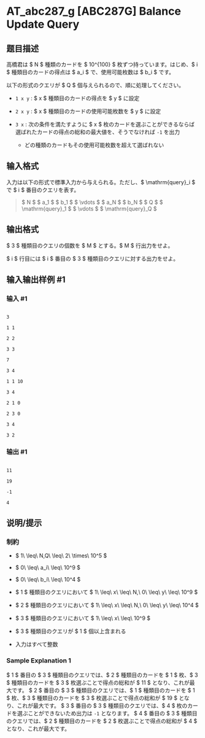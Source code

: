 # AT_abc287_g [ABC287G] Balance Update Query

## 题目描述

[problemUrl]: https://atcoder.jp/contests/abc287/tasks/abc287_g

高橋君は $ N $ 種類のカードを $ 10^{100} $ 枚ずつ持っています。はじめ、$ i $ 種類目のカードの得点は $ a_i $ で、使用可能枚数は $ b_i $ です。

以下の形式のクエリが $ Q $ 個与えられるので、順に処理してください。

- `1 x y` : $ x $ 種類目のカードの得点を $ y $ に設定
- `2 x y` : $ x $ 種類目のカードの使用可能枚数を $ y $ に設定
- `3 x` : 次の条件を満たすように $ x $ 枚のカードを選ぶことができるならば選ばれたカードの得点の総和の最大値を、そうでなければ `-1` を出力
  - どの種類のカードもその使用可能枚数を超えて選ばれない

## 输入格式

入力は以下の形式で標準入力から与えられる。ただし、$ \mathrm{query}_i $ で $ i $ 番目のクエリを表す。

> $ N $ $ a_1 $ $ b_1 $ $ \vdots $ $ a_N $ $ b_N $ $ Q $ $ \mathrm{query}_1 $ $ \vdots $ $ \mathrm{query}_Q $

## 输出格式

$ 3 $ 種類目のクエリの個数を $ M $ とする。$ M $ 行出力をせよ。  
 $ i $ 行目には $ i $ 番目の $ 3 $ 種類目のクエリに対する出力をせよ。

## 输入输出样例 #1

### 输入 #1

```
3
1 1
2 2
3 3
7
3 4
1 1 10
3 4
2 1 0
2 3 0
3 4
3 2
```

### 输出 #1

```
11
19
-1
4
```

## 说明/提示

### 制約

- $ 1\ \leq\ N,Q\ \leq\ 2\ \times\ 10^5 $
- $ 0\ \leq\ a_i\ \leq\ 10^9 $
- $ 0\ \leq\ b_i\ \leq\ 10^4 $
- $ 1 $ 種類目のクエリにおいて $ 1\ \leq\ x\ \leq\ N,\ 0\ \leq\ y\ \leq\ 10^9 $
- $ 2 $ 種類目のクエリにおいて $ 1\ \leq\ x\ \leq\ N,\ 0\ \leq\ y\ \leq\ 10^4 $
- $ 3 $ 種類目のクエリにおいて $ 1\ \leq\ x\ \leq\ 10^9 $
- $ 3 $ 種類目のクエリが $ 1 $ 個以上含まれる
- 入力はすべて整数
 
### Sample Explanation 1

$ 1 $ 番目の $ 3 $ 種類目のクエリでは、$ 2 $ 種類目のカードを $ 1 $ 枚、$ 3 $ 種類目のカードを $ 3 $ 枚選ぶことで得点の総和が $ 11 $ となり、これが最大です。 $ 2 $ 番目の $ 3 $ 種類目のクエリでは、$ 1 $ 種類目のカードを $ 1 $ 枚、$ 3 $ 種類目のカードを $ 3 $ 枚選ぶことで得点の総和が $ 19 $ となり、これが最大です。 $ 3 $ 番目の $ 3 $ 種類目のクエリでは、$ 4 $ 枚のカードを選ぶことができないため出力は `-1` となります。 $ 4 $ 番目の $ 3 $ 種類目のクエリでは、$ 2 $ 種類目のカードを $ 2 $ 枚選ぶことで得点の総和が $ 4 $ となり、これが最大です。